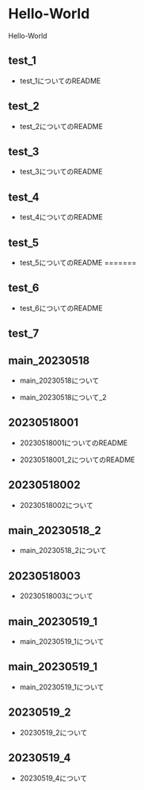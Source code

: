 # Hello-World
Hello-World
## test_1
- test_1についてのREADME
## test_2
- test_2についてのREADME
## test_3
- test_3についてのREADME
## test_4
- test_4についてのREADME
## test_5
- test_5についてのREADME
=======
## test_6
- test_6についてのREADME
## test_7
## main_20230518
- main_20230518について

- main_20230518について_2
## 20230518001
- 20230518001についてのREADME



- 20230518001_2についてのREADME

## 20230518002
- 20230518002について

## main_20230518_2
- main_20230518_2について

## 20230518003
- 20230518003について

## main_20230519_1
- main_20230519_1について

## main_20230519_1
- main_20230519_1について

## 20230519_2
- 20230519_2について

## 20230519_4
- 20230519_4について